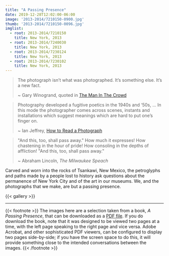 ```yaml
---
title: "A Passing Presence"
date: 2019-12-28T12:02:00-06:00
image: '2013-2014/7210150-0900.jpg'
thumb: '2013-2014/7210150-0096.jpg'
imglist:
  - root: 2013-2014/7210150
    title: New York, 2013
  - root: 2013-2014/7240030
    title: New York, 2013
  - root: 2013-2014/7230124
    title: New York, 2013
  - root: 2013-2014/7230102
    title: New York, 2013
---
```


>The photograph isn’t what was photographed. It’s something else. It’s a new fact.
>
> ~ Gary Winogrand, quoted in [The Man In The Crowd](https://www.amazon.com/Man-Crowd-Uneasy-Streets-Winogrand/dp/1881337057)

> Photography developed a fugitive poetics in the 1940s and ‘50s, ... In this mode the photographer comes across scenes, instants and installations which suggest meanings which are hard to put one’s finger on.
>
> ~ Ian Jeffrey, [How to Read a Photograph](https://www.amazon.com/How-Read-Photograph-Lessons-Photographers/dp/0810972972)

>"And this, too, shall pass away." How much it expresses! How chastening in the hour of pride! How consoling in the depths of affliction! "And this, too, shall pass away."
>
> ~ Abraham Lincoln, _The Milwaukee Speach_

Carved and worn into the rocks of Tsankawi, New Mexico, the petroglyphs and paths made by a people lost to history
ask questions about the permanence of New York City and of the art in our museums. We, and the photographs that we
make, are but a passing presence.

{{< gallery >}}

---
{{< footnote >}}
The images here are a selection taken from a book, *A Passing Presence*, that can be downloaded as a [PDF file](/books/A-Passing-Presence.pdf).
If you do download the book, note that it was designed to be viewed two pages at a time, with the left page speaking to the right
page and vice versa. Adobe Acrobat, and other sophisticated PDF viewers, can be configured to display two pages side-by-side;
if you have the screen space to do this, it will provide something close to the intended conversations between the images.
{{< /footnote >}}
